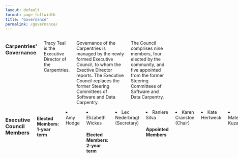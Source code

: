 ```yaml
---
layout: default
format: page-fullwidth
title: "Governance"
permalink: /governance/
---
```


<div class="row">
  <div class="small-2 large-4 columns"><h3>Carpentries' Governance</h3>
  
Tracy Teal is the Executive Director of the Carpentries. 

Governance of the Carpentries is managed by the newly formed Executive Council, to whom the Exective Director reports. The Executive Council replaces the former Steering Committees of Software and Data Carpentry. 

The Council comprises nine members, four elected by the community, and five appointed from the former Steering Committees 
of Software and Data Carpentry. 
  
  </div>
 <div class="small-2 large-4 columns"><h3>Executive Council Members</h3>  

<h4> Elected Members: 1-year term</h4>

<li>Amy Hodge 
<li>Elizabeth Wickes 
  
<h4> Elected Members: 2-year term</h4>
<li>Lex Nederbragt (Secretary)
<li>Raniere Silva 

<h4> Appointed Members</h4>

<li>Karen Cranston  (Chair)
<li>Kate Hertweck 
<li>Mateusz Kuzak 
<li>Sue McClatchy (Treasurer)
<li>Ethan White 

